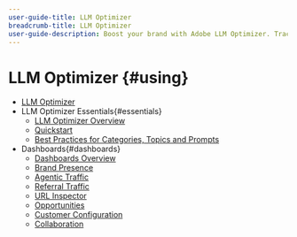 ```yaml
---
user-guide-title: LLM Optimizer
breadcrumb-title: LLM Optimizer
user-guide-description: Boost your brand with Adobe LLM Optimizer. Track mentions, uncover insights, and dominate AI-driven search. Take control of your visibility - start optimizing now!
---
```


# LLM Optimizer {#using}

+ [LLM Optimizer](/help/home.md)
+ LLM Optimizer Essentials{#essentials}
  + [LLM Optimizer Overview](/help/overview/overview.md)
  + [Quickstart](/help/overview/quick-start.md)
  + [Best Practices for Categories, Topics and Prompts](/help/overview/best-practices-topics-prompts.md)
+ Dashboards{#dashboards}
  + [Dashboards Overview](/help/dashboards/dashboards-overview.md)
  + [Brand Presence](/help/dashboards/brand-presence.md)
  + [Agentic Traffic](/help/dashboards/agentic-traffic.md)
  + [Referral Traffic](/help/dashboards/referral-traffic.md)
  + [URL Inspector](/help/dashboards/url-inspector.md)
  + [Opportunities](/help/dashboards/opportunities.md)
  + [Customer Configuration](/help/dashboards/customer-configuration.md)
  + [Collaboration](/help/dashboards/collaboration.md)
  